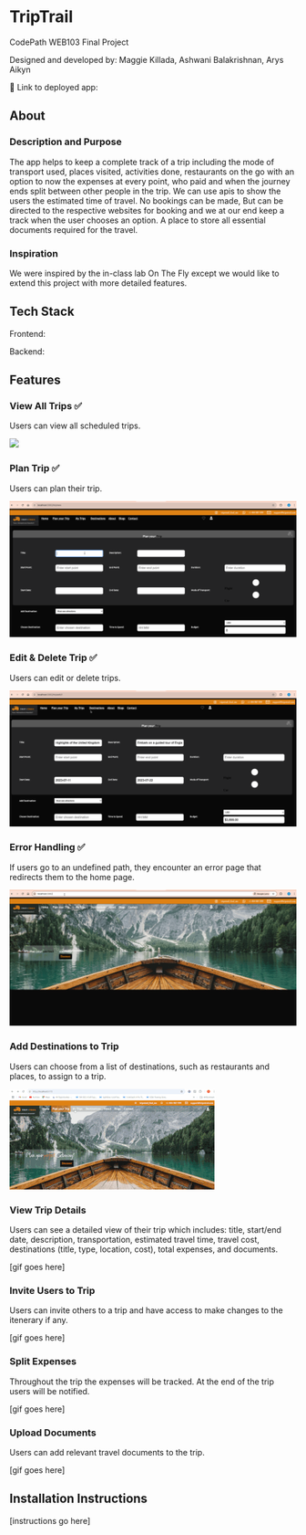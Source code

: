 # TripTrail

CodePath WEB103 Final Project

Designed and developed by: Maggie Killada, Ashwani Balakrishnan, Arys Aikyn

🔗 Link to deployed app:

## About

### Description and Purpose

The app helps to keep a complete track of a trip including the mode of transport used, places visited, activities done, restaurants on the go with an option to now the expenses at every point, who paid and when the journey ends split between other people in the trip. We can use apis to show the users the estimated time of travel. No bookings can be made, But can be directed to the respective websites for booking and we at our end keep a track when the user chooses an option. A place to store all essential documents required for the travel.

### Inspiration

We were inspired by the in-class lab On The Fly except we would like to extend this project with more detailed features.

## Tech Stack

Frontend:

Backend:

## Features

### View All Trips ✅

Users can view all scheduled trips.

![](gifs/viewalltrips.gif)

### Plan Trip ✅

Users can plan their trip.

![](gifs/plantrip.gif)

### Edit & Delete Trip ✅

Users can edit or delete trips.

![](gifs/editdeletetrip.gif)

### Error Handling ✅

If users go to an undefined path, they encounter an error page that redirects them to the home page.

![](gifs/errorhandling.gif)

### Add Destinations to Trip

Users can choose from a list of destinations, such as restaurants and places, to assign to a trip.

![](gifs/adddestinationstotrip.gif)

### View Trip Details

Users can see a detailed view of their trip which includes: title, start/end date, description, transportation, estimated travel time, travel cost, destinations (title, type, location, cost), total expenses, and documents.

[gif goes here]

### Invite Users to Trip

Users can invite others to a trip and have access to make changes to the itenerary if any.

[gif goes here]

### Split Expenses

Throughout the trip the expenses will be tracked. At the end of the trip users will be notified.

[gif goes here]

### Upload Documents

Users can add relevant travel documents to the trip.

[gif goes here]

## Installation Instructions

[instructions go here]
